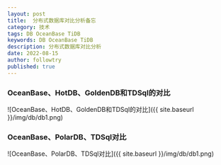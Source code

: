 ```yaml
---
layout: post
title:  分布式数据库对比分析备忘
category: 技术
tags: DB OceanBase TiDB
keywords: DB OceanBase TiDB
description: 分布式数据库对比分析
date: 2022-08-15
author: followtry
published: true
---
```


### OceanBase、HotDB、GoldenDB和TDSql的对比

![OceanBase、HotDB、GoldenDB和TDSql的对比]({{ site.baseurl }}/img/db/db1.png)

### OceanBase、PolarDB、TDSql对比

![OceanBase、PolarDB、TDSql对比]({{ site.baseurl }}/img/db/db1.png)



